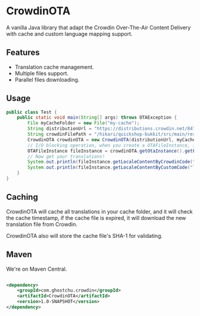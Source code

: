 # CrowdinOTA

A vanilla Java library that adapt the Crowdin Over-The-Air Content Delivery with cache and custom language mapping
support.

## Features

* Translation cache management.
* Multiple files support.
* Parallel files downloading.

## Usage

```java
public class Test {
    public static void main(String[] args) throws OTAException {
        File myCacheFolder = new File("my-cache");
        String distributionUrl = "https://distributions.crowdin.net/847569d13d22ee803f1cfa7xrm4";
        String crowdinFilePath = "/hikari/quickshop-bukkit/src/main/resources/lang/example.yml";
        CrowdinOTA crowdinOTA = new CrowdinOTA(distributionUrl, myCacheFolder);
        // I/O blocking operation, when you create a OTAFileInstance, it will download all translations
        OTAFileInstance fileInstance = crowdinOTA.getOtaInstance().getFileInstance(crowdinFilePath, autoDownload);
        // Now get your translations!
        System.out.println(fileInstance.getLocaleContentByCrowdinCode("zh-CN"));
        System.out.println(fileInstance.getLocaleContentByCustomCode("locale", "uk-UA"));
    }
}
```

## Caching

CrowdinOTA will cache all translations in your cache folder, and it will check the cache timestamp, if the cache file is
expired, it will download the new translation file from Crowdin.

CrowdinOTA also will store the cache file's SHA-1 for validating.

## Maven

We're on Maven Central.

```xml

<dependency>
    <groupId>com.ghostchu.crowdin</groupId>
    <artifactId>CrowdinOTA</artifactId>
    <version>1.0-SNAPSHOT</version>
</dependency>
```